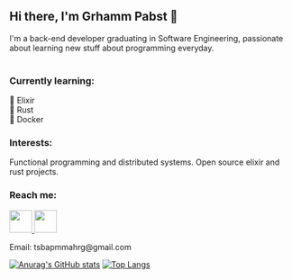 ## Hi there, I'm Grhamm Pabst 👋

I'm a back-end developer graduating in Software Engineering, passionate about learning new stuff about programming everyday.
<br/>
<br/>

### Currently learning:

🐙 Elixir <br/>
🦀 Rust   <br/>
🐋 Docker <br/>

### Interests:

Functional programming and distributed systems. 
Open source elixir and rust projects.

### Reach me:
<div text-align="justify">
  <a href="https://www.linkedin.com/in/grhamm-pabst-7164251b3/">
    <img height="auto" width="40" src="https://image.flaticon.com/icons/png/512/174/174857.png" />
  </a>
  <img height="auto" width="40" src="https://image.flaticon.com/icons/png/512/281/281769.png" />
  <p>Email: tsbapmmahrg@gmail.com</p>
</div>


[![Anurag's GitHub stats](https://github-readme-stats.vercel.app/api?username=grhamm-pabst)](https://github.com/anuraghazra/github-readme-stats)
[![Top Langs](https://github-readme-stats.vercel.app/api/top-langs/?username=grhamm-pabst&langs_count=4)](https://github.com/anuraghazra/github-readme-stats)
